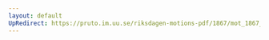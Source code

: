 ```yaml
---
layout: default
UpRedirect: https://pruto.im.uu.se/riksdagen-motions-pdf/1867/mot_1867__ak__68.pdf
---
```


